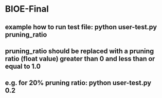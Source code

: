 # BIOE-Final

## example how to run test file: python user-test.py pruning_ratio
## pruning_ratio should be replaced with a pruning ratio (float value) greater than 0 and less than or equal to 1.0
## e.g. for 20% pruning ratio: python user-test.py 0.2 
